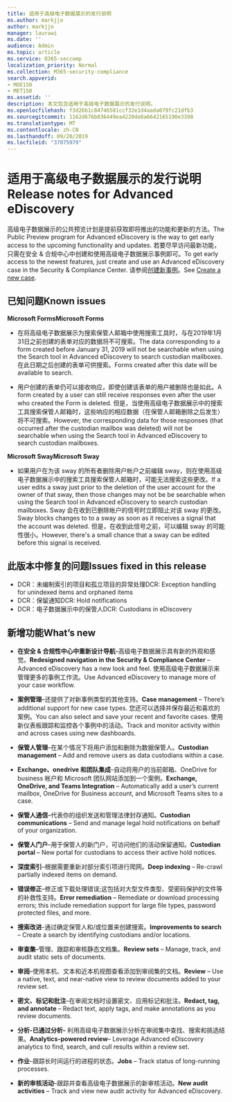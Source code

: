 ```yaml
---
title: 适用于高级电子数据展示的发行说明
ms.author: markjjo
author: markjjo
manager: laurawi
ms.date: ''
audience: Admin
ms.topic: article
ms.service: O365-seccomp
localization_priority: Normal
ms.collection: M365-security-compliance
search.appverid:
- MOE150
- MET150
ms.assetid: ''
description: 本文包含适用于高级电子数据展示的发行说明。
ms.openlocfilehash: f3d26b1c84746581ccf32e1d4aada079fc21dfb3
ms.sourcegitcommit: 1162d676b036449ea4220de8a6642165190e3398
ms.translationtype: MT
ms.contentlocale: zh-CN
ms.lasthandoff: 09/20/2019
ms.locfileid: "37075979"
---
```

# <a name="release-notes-for-advanced-ediscovery"></a><span data-ttu-id="a437b-103">适用于高级电子数据展示的发行说明</span><span class="sxs-lookup"><span data-stu-id="a437b-103">Release notes for Advanced eDiscovery</span></span>

<span data-ttu-id="a437b-104">高级电子数据展示的公共预览计划是提前获取即将推出的功能和更新的方法。</span><span class="sxs-lookup"><span data-stu-id="a437b-104">The Public Preview program for Advanced eDiscovery is the way to get early access to the upcoming functionality and updates.</span></span> <span data-ttu-id="a437b-105">若要尽早访问最新功能，只需在安全 & 合规中心中创建和使用高级电子数据展示事例即可。</span><span class="sxs-lookup"><span data-stu-id="a437b-105">To get early access to the newest features, just create and use an Advanced eDiscovery case in the Security & Compliance Center.</span></span> <span data-ttu-id="a437b-106">请参阅[创建新事例](create-new-ediscovery-case.md)。</span><span class="sxs-lookup"><span data-stu-id="a437b-106">See [Create a new case](create-new-ediscovery-case.md).</span></span>

## <a name="known-issues"></a><span data-ttu-id="a437b-107">已知问题</span><span class="sxs-lookup"><span data-stu-id="a437b-107">Known issues</span></span>

<span data-ttu-id="a437b-108">**Microsoft Forms**</span><span class="sxs-lookup"><span data-stu-id="a437b-108">**Microsoft Forms**</span></span>

- <span data-ttu-id="a437b-109">在将高级电子数据展示为搜索保管人邮箱中使用搜索工具时，与在2019年1月31日之前创建的表单对应的数据将不可搜索。</span><span class="sxs-lookup"><span data-stu-id="a437b-109">The data corresponding to a form created before January 31, 2019 will not be searchable when using the Search tool in Advanced eDiscovery to search custodian mailboxes.</span></span> <span data-ttu-id="a437b-110">在此日期之后创建的表单可供搜索。</span><span class="sxs-lookup"><span data-stu-id="a437b-110">Forms created after this date will be available to search.</span></span>

- <span data-ttu-id="a437b-111">用户创建的表单仍可以接收响应，即使创建该表单的用户被删除也是如此。</span><span class="sxs-lookup"><span data-stu-id="a437b-111">A form created by a user can still receive responses even after the user who created the Form is deleted.</span></span> <span data-ttu-id="a437b-112">但是，当使用高级电子数据展示中的搜索工具搜索保管人邮箱时，这些响应的相应数据（在保管人邮箱删除之后发生）将不可搜索。</span><span class="sxs-lookup"><span data-stu-id="a437b-112">However, the corresponding data for those responses (that occurred after the custodian mailbox was deleted) will not be searchable when using the Search tool in Advanced eDiscovery to search custodian mailboxes.</span></span>
 
<span data-ttu-id="a437b-113">**Microsoft Sway**</span><span class="sxs-lookup"><span data-stu-id="a437b-113">**Microsoft Sway**</span></span>

- <span data-ttu-id="a437b-114">如果用户在为该 sway 的所有者删除用户帐户之前编辑 sway，则在使用高级电子数据展示中的搜索工具搜索保管人邮箱时，可能无法搜索这些更改。</span><span class="sxs-lookup"><span data-stu-id="a437b-114">If a user edits a sway just prior to the deletion of the user account for the owner of that sway, then those changes may not be be searchable when using the Search tool in Advanced eDiscovery to search custodian mailboxes.</span></span> <span data-ttu-id="a437b-115">Sway 会在收到已删除帐户的信号时立即阻止对该 sway 的更改。</span><span class="sxs-lookup"><span data-stu-id="a437b-115">Sway blocks changes to to a sway as soon as it receives a signal that the account was deleted.</span></span> <span data-ttu-id="a437b-116">但是，在收到此信号之前，可以编辑 sway 的可能性很小。</span><span class="sxs-lookup"><span data-stu-id="a437b-116">However, there's a small chance that a sway can be edited before this signal is received.</span></span>

## <a name="issues-fixed-in-this-release"></a><span data-ttu-id="a437b-117">此版本中修复的问题</span><span class="sxs-lookup"><span data-stu-id="a437b-117">Issues fixed in this release</span></span>

- <span data-ttu-id="a437b-118">DCR：未编制索引的项目和孤立项目的异常处理</span><span class="sxs-lookup"><span data-stu-id="a437b-118">DCR: Exception handling for unindexed items and orphaned items</span></span>
- <span data-ttu-id="a437b-119">DCR：保留通知</span><span class="sxs-lookup"><span data-stu-id="a437b-119">DCR: Hold notifications</span></span>
- <span data-ttu-id="a437b-120">DCR：电子数据展示中的保管人</span><span class="sxs-lookup"><span data-stu-id="a437b-120">DCR: Custodians in eDiscovery</span></span>

## <a name="whats-new"></a><span data-ttu-id="a437b-121">新增功能</span><span class="sxs-lookup"><span data-stu-id="a437b-121">What’s new</span></span>

- <span data-ttu-id="a437b-122">**在安全 & 合规性中心中重新设计导航**–高级电子数据展示具有新的外观和感觉。</span><span class="sxs-lookup"><span data-stu-id="a437b-122">**Redesigned navigation in the Security & Compliance Center** – Advanced eDiscovery has a new look and feel.</span></span> <span data-ttu-id="a437b-123">使用高级电子数据展示来管理更多的事例工作流。</span><span class="sxs-lookup"><span data-stu-id="a437b-123">Use Advanced eDiscovery to manage more of your case workflow.</span></span>

- <span data-ttu-id="a437b-124">**案例管理**–还提供了对新事例类型的其他支持。</span><span class="sxs-lookup"><span data-stu-id="a437b-124">**Case management** – There’s additional support for new case types.</span></span> <span data-ttu-id="a437b-125">您还可以选择并保存最近和喜欢的案例。</span><span class="sxs-lookup"><span data-stu-id="a437b-125">You can also select and save your recent and favorite cases.</span></span> <span data-ttu-id="a437b-126">使用新仪表板跟踪和监控各个事例中的活动。</span><span class="sxs-lookup"><span data-stu-id="a437b-126">Track and monitor activity within and across cases using new dashboards.</span></span>

- <span data-ttu-id="a437b-127">**保管人管理**–在某个情况下将用户添加和删除为数据保管人。</span><span class="sxs-lookup"><span data-stu-id="a437b-127">**Custodian management** – Add and remove users as data custodians within a case.</span></span>

- <span data-ttu-id="a437b-128">**Exchange、onedrive 和团队集成**–自动将用户的当前邮箱、OneDrive for business 帐户和 Microsoft 团队网站添加到一个案例。</span><span class="sxs-lookup"><span data-stu-id="a437b-128">**Exchange, OneDrive, and Teams Integration** – Automatically add a user’s current mailbox, OneDrive for Business account, and Microsoft Teams sites to a case.</span></span> 

- <span data-ttu-id="a437b-129">**保管人通信**–代表你的组织发送和管理法律封存通知。</span><span class="sxs-lookup"><span data-stu-id="a437b-129">**Custodian communications** – Send and manage legal hold notifications on behalf of your organization.</span></span>

- <span data-ttu-id="a437b-130">**保管人门户**–用于保管人的新门户，可访问他们的活动保留通知。</span><span class="sxs-lookup"><span data-stu-id="a437b-130">**Custodian portal** – New portal for custodians to access their active hold notices.</span></span>

- <span data-ttu-id="a437b-131">**深度索引**–根据需要重新对部分索引项进行爬网。</span><span class="sxs-lookup"><span data-stu-id="a437b-131">**Deep indexing** – Re-crawl partially indexed items on demand.</span></span>

- <span data-ttu-id="a437b-132">**错误修正**–修正或下载处理错误;这包括对大型文件类型、受密码保护的文件等的补救性支持。</span><span class="sxs-lookup"><span data-stu-id="a437b-132">**Error remediation** – Remediate or download processing errors; this include remediation support for large file types, password protected files, and more.</span></span> 

- <span data-ttu-id="a437b-133">**搜索改进**-通过确定保管人和/或位置来创建搜索。</span><span class="sxs-lookup"><span data-stu-id="a437b-133">**Improvements to search** – Create a search by identifying custodians and/or locations.</span></span>

- <span data-ttu-id="a437b-134">**审查集**–管理、跟踪和审核静态文档集。</span><span class="sxs-lookup"><span data-stu-id="a437b-134">**Review sets** – Manage, track, and audit static sets of documents.</span></span>

- <span data-ttu-id="a437b-135">**审阅**–使用本机、文本和近本机视图查看添加到审阅集的文档。</span><span class="sxs-lookup"><span data-stu-id="a437b-135">**Review** – Use a native, text, and near-native view to review documents added to your review set.</span></span>

- <span data-ttu-id="a437b-136">**密文、标记和批注**–在审阅文档时设置密文、应用标记和批注。</span><span class="sxs-lookup"><span data-stu-id="a437b-136">**Redact, tag, and annotate** – Redact text, apply tags, and make annotations as you review documents.</span></span>
  
- <span data-ttu-id="a437b-137">**分析-已通过分析-** 利用高级电子数据展示分析在审阅集中查找、搜索和挑选结果。</span><span class="sxs-lookup"><span data-stu-id="a437b-137">**Analytics-powered review**– Leverage Advanced eDiscovery analytics to find, search, and cull results within a review set.</span></span>

- <span data-ttu-id="a437b-138">**作业**–跟踪长时间运行的进程的状态。</span><span class="sxs-lookup"><span data-stu-id="a437b-138">**Jobs** – Track status of long-running processes.</span></span>

- <span data-ttu-id="a437b-139">**新的审核活动**–跟踪并查看高级电子数据展示的新审核活动。</span><span class="sxs-lookup"><span data-stu-id="a437b-139">**New audit activities** – Track and view new audit activity for Advanced eDiscovery.</span></span>
